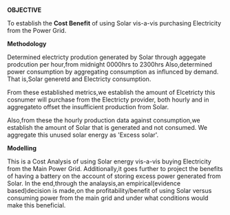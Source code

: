 **OBJECTIVE**

To establish the **Cost Benefit** of using Solar vis-a-vis purchasing Electricity from the Power Grid.

**Methodology**

Determined electricty prodution generated by Solar through aggegate prodcution per hour,from midnight 0000hrs to 2300hrs
Also,determined power consumption by aggregating consumption as influnced by demand.
That is,Solar generetd and Electricty consumption.

From these established metrics,we establish the amount of Elcetricty this cosnumer will purchase from the Electricty provider,
both hourly and in aggregateto offset the insufficient production from Solar.

Also,from these the hourly production data against consumption,we establish the amount of Solar that is generated and not consumed.
We aggregate this unused solar energy as 'Excess solar'.


**Modelling**



This is a Cost Analysis of using Solar energy vis-a-vis buying Electricity from the Main Power Grid.
Additionally,it goes further to project the benefits of having a battery on the account of storing excess power generated from Solar.
In the end,through the analaysis,an empirical(evidence based)decision is made,on the profitability/benefit of using Solar versus consuming power from the main grid
and under what conditions would make this beneficial.
